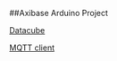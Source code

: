 ##Axibase Arduino Project

[Datacube](https://github.com/axibase/arduino/master/datacube)

[MQTT client](https://github.com/axibase/arduino/master/mqtt)

